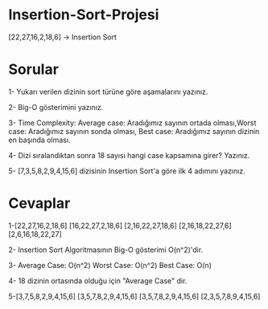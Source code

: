# Insertion-Sort-Projesi
[22,27,16,2,18,6] -> Insertion Sort

# Sorular
1- Yukarı verilen dizinin sort türüne göre aşamalarını yazınız.

2- Big-O gösterimini yazınız.

3- Time Complexity: Average case: Aradığımız sayının ortada olması,Worst case: Aradığımız sayının sonda olması, Best case: Aradığımız sayının dizinin en başında olması.

4- Dizi sıralandıktan sonra 18 sayısı hangi case kapsamına girer? Yazınız.

5- [7,3,5,8,2,9,4,15,6] dizisinin Insertion Sort'a göre ilk 4 adımını yazınız.


# Cevaplar
1-[22,27,16,2,18,6]
  [16,22,27,2,18,6]
  [2,16,22,27,18,6]
  [2,16,18,22,27,6]
  [2,6,16,18,22,27]
  
2- Insertion Sort Algoritmasının Big-O gösterimi O(n^2)'dir.

3- Average Case: O(n^2) Worst Case: O(n^2) Best Case: O(n)  

4- 18 dizinin ortasında olduğu için "Average Case" dir.

5-[3,7,5,8,2,9,4,15,6]
  [3,5,7,8,2,9,4,15,6]
  [3,5,7,8,2,9,4,15,6]
  [2,3,5,7,8,9,4,15,6]

